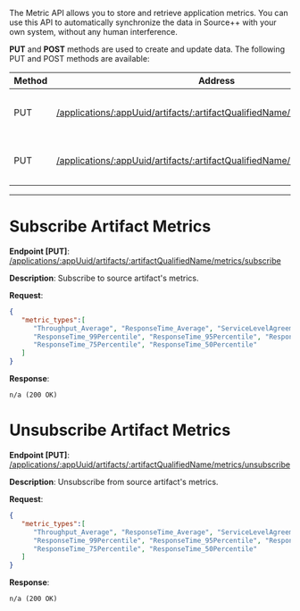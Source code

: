 The Metric API allows you to store and retrieve application metrics. You can use this API to automatically synchronize the data in Source++ with your own system, without any human interference.

**PUT** and **POST** methods are used to create and update data. The following PUT and POST methods are available:

| Method   | Address                                                                                                       | Description                                |
|----------|-------------------------------------------------------------------------------------------------------------- |--------------------------------------------|
| PUT      | [/applications/:appUuid/artifacts/:artifactQualifiedName/metrics/subscribe](#subscribe-artifact-metrics)     | Subscribe to source artifact's metrics     |
| PUT      | [/applications/:appUuid/artifacts/:artifactQualifiedName/metrics/unsubscribe](#unsubscribe-artifact-metrics) | Unsubscribe from source artifact's metrics |

---------------------------------------------------------------------------------------------------------------------------------


# Subscribe Artifact Metrics
**Endpoint [PUT]**: [/applications/:appUuid/artifacts/:artifactQualifiedName/metrics/subscribe](https://api.sourceplusplus.com/v1/applications/:appUuid/artifacts/:artifactQualifiedName/metrics/subscribe)

**Description**: Subscribe to source artifact's metrics.

**Request**:
```json
{
   "metric_types":[
      "Throughput_Average", "ResponseTime_Average", "ServiceLevelAgreement_Average",
      "ResponseTime_99Percentile", "ResponseTime_95Percentile", "ResponseTime_90Percentile",
      "ResponseTime_75Percentile", "ResponseTime_50Percentile"
   ]
}
```

**Response**:
```
n/a (200 OK)
```

# Unsubscribe Artifact Metrics
**Endpoint [PUT]**: [/applications/:appUuid/artifacts/:artifactQualifiedName/metrics/unsubscribe](https://api.sourceplusplus.com/v1/applications/:appUuid/artifacts/:artifactQualifiedName/metrics/unsubscribe)

**Description**: Unsubscribe from source artifact's metrics.

**Request**:

```json
{
   "metric_types":[
      "Throughput_Average", "ResponseTime_Average", "ServiceLevelAgreement_Average",
      "ResponseTime_99Percentile", "ResponseTime_95Percentile", "ResponseTime_90Percentile",
      "ResponseTime_75Percentile", "ResponseTime_50Percentile"
   ]
}
```

**Response**:
```
n/a (200 OK)
```
